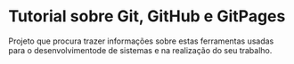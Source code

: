 # Tutorial sobre Git, GitHub e GitPages

Projeto que procura trazer informações sobre estas ferramentas usadas para o desenvolvimentode de sistemas e na realização do seu trabalho.